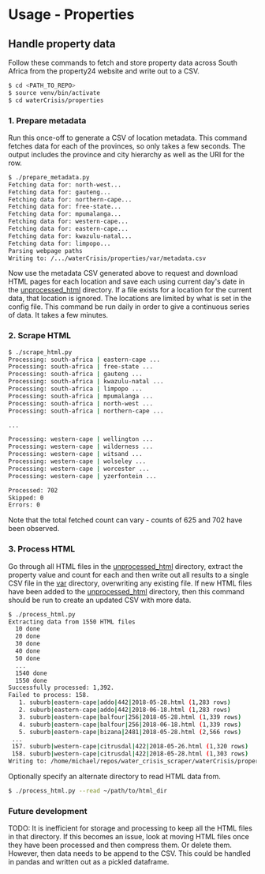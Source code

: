 # Usage - Properties


## Handle property data

Follow these commands to fetch and store property data across South Africa from the property24 website and write out to a CSV.

```bash
$ cd <PATH_TO_REPO>
$ source venv/bin/activate
$ cd waterCrisis/properties
```


### 1. Prepare metadata

Run this once-off to generate a CSV of location metadata. This command fetches data for each of the provinces, so only takes a few seconds. The output includes the province and city hierarchy as well as the URI for the row.

```bash
$ ./prepare_metadata.py
Fetching data for: north-west...
Fetching data for: gauteng...
Fetching data for: northern-cape...
Fetching data for: free-state...
Fetching data for: mpumalanga...
Fetching data for: western-cape...
Fetching data for: eastern-cape...
Fetching data for: kwazulu-natal...
Fetching data for: limpopo...
Parsing webpage paths
Writing to: /.../waterCrisis/properties/var/metadata.csv
```

Now use the metadata CSV generated above to request and download HTML pages for each location and save each using current day's date in the [unprocessed_html](waterCrisis/properties/var/unprocessed_html) directory. If a file exists for a location for the current data, that location is ignored. The locations are limited by what is set in the config file. This command be run daily in order to give a continuous series of data. It takes a few minutes.


### 2. Scrape HTML

```bash
$ ./scrape_html.py
Processing: south-africa | eastern-cape ...
Processing: south-africa | free-state ...
Processing: south-africa | gauteng ...
Processing: south-africa | kwazulu-natal ...
Processing: south-africa | limpopo ...
Processing: south-africa | mpumalanga ...
Processing: south-africa | north-west ...
Processing: south-africa | northern-cape ...

...

Processing: western-cape | wellington ...
Processing: western-cape | wilderness ...
Processing: western-cape | witsand ...
Processing: western-cape | wolseley ...
Processing: western-cape | worcester ...
Processing: western-cape | yzerfontein ...

Processed: 702
Skipped: 0
Errors: 0
```

Note that the total fetched count can vary - counts of 625 and 702 have been observed.

### 3. Process HTML

Go through all HTML files in the [unprocessed_html](/waterCrisis/properties/var/unprocessed_html) directory, extract the property value and count for each and then write out all results to a single CSV file in the [var](/waterCrisis/properties/var) directory, overwriting any existing file. If new HTML files have been added to the [unprocessed_html](/waterCrisis/properties/var/unprocessed_html) directory, then this command should be run to create an updated CSV with more data.

```bash
$ ./process_html.py
Extracting data from 1550 HTML files
  10 done
  20 done
  30 done
  40 done
  50 done
  ...
  1540 done
  1550 done
Successfully processed: 1,392.
Failed to process: 158.
   1. suburb|eastern-cape|addo|442|2018-05-28.html (1,283 rows)
   2. suburb|eastern-cape|addo|442|2018-06-18.html (1,283 rows)
   3. suburb|eastern-cape|balfour|256|2018-05-28.html (1,339 rows)
   4. suburb|eastern-cape|balfour|256|2018-06-18.html (1,339 rows)
   5. suburb|eastern-cape|bizana|2481|2018-05-28.html (2,566 rows)
 ...
 157. suburb|western-cape|citrusdal|422|2018-05-26.html (1,320 rows)
 158. suburb|western-cape|citrusdal|422|2018-05-28.html (1,303 rows)
Writing to: /home/michael/repos/water_crisis_scraper/waterCrisis/properties/var/processed_data.csv
```

Optionally specify an alternate directory to read HTML data from.

```bash
$ ./process_html.py --read ~/path/to/html_dir
```

### Future development

TODO: It is inefficient for storage and processing to keep all the HTML files in that directory. If this becomes an issue, look at moving HTML files once they have been processed and then compress them. Or delete them. However, then data needs to be append to the CSV. This could be handled in pandas and written out as a pickled dataframe.
